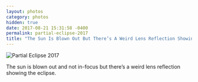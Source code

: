 ```yaml
---
layout: photos
category: photos
hidden: true
date: 2017-08-21 15:31:58 -0400
permalink: partial-eclipse-2017
title: "The Sun Is Blown Out But There’s A Weird Lens Reflection Showing The Eclipse"
---
```


![Partial Eclipse 2017](http://jonkit.ca/cdn/photos/2017-08-21-partial-eclipse.jpeg)

The sun is blown out and not in-focus but there’s a weird lens reflection showing the eclipse. 